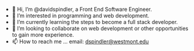 - 👋 Hi, I’m @davidspindler, a Front End Software Engineer.
- 👀 I’m interested in programming and web development.
- 🌱 I’m currently learning the steps to become a full stack developer.
- 💞️ I’m looking to collaborate on web development or other opportunities to gain more experience.
- 📫 How to reach me ...
email: dspindler@westmont.edu
<!---
davidspindler/davidspindler is a ✨ special ✨ repository because its `README.md` (this file) appears on your GitHub profile.
You can click the Preview link to take a look at your changes.
--->
